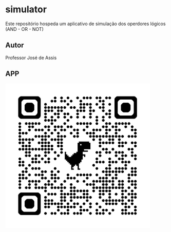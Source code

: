 # simulator
Este repositório hospeda um aplicativo de simulação dos operdores lógicos (AND - OR - NOT)
## Autor
Professor José de Assis
## APP
![qrcode](https://github.com/professorjosedeassis/simulator/blob/main/img/qrcode.png)
